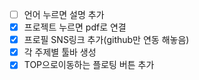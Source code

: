 - [ ] 언어 누르면 설명 추가
- [X] 프로젝트 누르면 pdf로 연결
- [X] 프로필 SNS링크 추가(github만 연동 해놓음)
- [X] 각 주제별 툴바 생성
- [X] TOP으로이동하는 플로팅 버튼 추가
